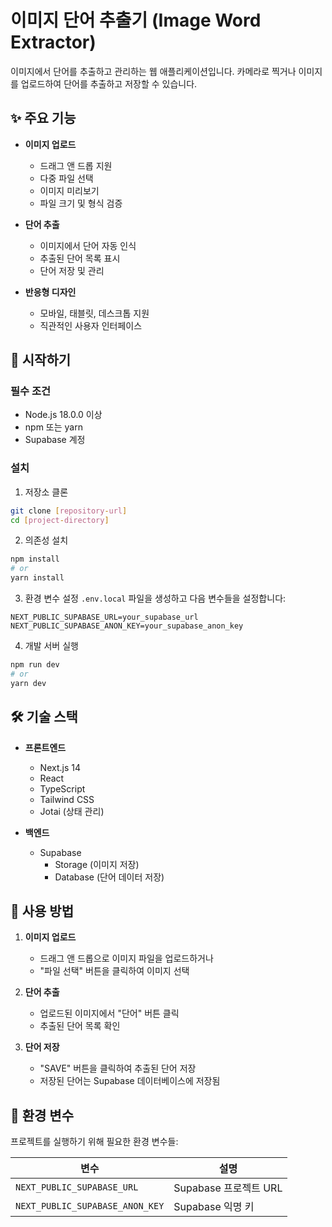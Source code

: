 # 이미지 단어 추출기 (Image Word Extractor)

이미지에서 단어를 추출하고 관리하는 웹 애플리케이션입니다. 카메라로 찍거나 이미지를 업로드하여 단어를 추출하고 저장할 수 있습니다.

## ✨ 주요 기능

- **이미지 업로드**

  - 드래그 앤 드롭 지원
  - 다중 파일 선택
  - 이미지 미리보기
  - 파일 크기 및 형식 검증

- **단어 추출**

  - 이미지에서 단어 자동 인식
  - 추출된 단어 목록 표시
  - 단어 저장 및 관리

- **반응형 디자인**
  - 모바일, 태블릿, 데스크톱 지원
  - 직관적인 사용자 인터페이스

## 🚀 시작하기

### 필수 조건

- Node.js 18.0.0 이상
- npm 또는 yarn
- Supabase 계정

### 설치

1. 저장소 클론

```bash
git clone [repository-url]
cd [project-directory]
```

2. 의존성 설치

```bash
npm install
# or
yarn install
```

3. 환경 변수 설정
   `.env.local` 파일을 생성하고 다음 변수들을 설정합니다:

```env
NEXT_PUBLIC_SUPABASE_URL=your_supabase_url
NEXT_PUBLIC_SUPABASE_ANON_KEY=your_supabase_anon_key
```

4. 개발 서버 실행

```bash
npm run dev
# or
yarn dev
```

## 🛠️ 기술 스택

- **프론트엔드**

  - Next.js 14
  - React
  - TypeScript
  - Tailwind CSS
  - Jotai (상태 관리)

- **백엔드**
  - Supabase
    - Storage (이미지 저장)
    - Database (단어 데이터 저장)

## 📝 사용 방법

1. **이미지 업로드**

   - 드래그 앤 드롭으로 이미지 파일을 업로드하거나
   - "파일 선택" 버튼을 클릭하여 이미지 선택

2. **단어 추출**

   - 업로드된 이미지에서 "단어" 버튼 클릭
   - 추출된 단어 목록 확인

3. **단어 저장**
   - "SAVE" 버튼을 클릭하여 추출된 단어 저장
   - 저장된 단어는 Supabase 데이터베이스에 저장됨

## 🔧 환경 변수

프로젝트를 실행하기 위해 필요한 환경 변수들:

| 변수                            | 설명                  |
| ------------------------------- | --------------------- |
| `NEXT_PUBLIC_SUPABASE_URL`      | Supabase 프로젝트 URL |
| `NEXT_PUBLIC_SUPABASE_ANON_KEY` | Supabase 익명 키      |
